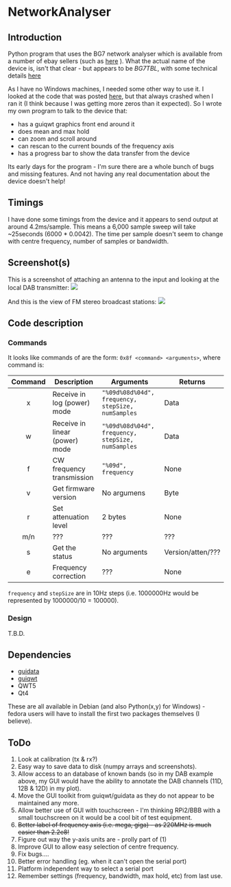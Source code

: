 # NetworkAnalyser 

## Introduction
Python program that uses the BG7 network analyser which is available from a number of ebay sellers (such as
[here](http://www.ebay.co.uk/itm/35MHz-4-4GHz-USB-SMA-Source-Signal-Generator-Simple-Spectrum-Analyzer-35M-4-4G-/311103521591)
 ). What the actual name of the device is, isn't that clear - but appears to be *BG7TBL*, with some technical details 
[here](http://www.dalbert.net/?p=219)


As I have no Windows machines, I needed some other way to use it. I
looked at the code that was posted
[here](https://github.com/DoYouKnow/BG7TBL_Reader), but that always
crashed when I ran it (I think because I was getting more zeros than
it expected).  So I wrote my own program to talk to the device that:


* has a guiqwt graphics front end around it
* does mean and max hold
* can zoom and scroll around
* can rescan to the current bounds of the frequency axis
* has a progress bar to show the data transfer from the device

Its early days for the program - I'm sure there are a whole bunch of
bugs and missing features. And not having any real documentation about the
device doesn't help!

## Timings

I have done some timings from the device and it appears to send output
at around 4.2ms/sample. This means a 6,000 sample sweep will take
~25seconds (6000 * 0.0042).  The time per sample doesn't seem to
change with centre frequency, number of samples or bandwidth.

## Screenshot(s)

This is a screenshot of attaching an antenna to the input and looking at the local DAB transmitter:
![](https://github.com/darkstar007/NetworkAnalyser/blob/master/doc/screenshots/netan_screen1.jpg)

And this is the view of FM stereo broadcast stations:
![](https://github.com/darkstar007/NetworkAnalyser/blob/master/doc/screenshots/netan_screen2.jpg)


## Code description

### Commands
It looks like commands of are the form: `0x8f <command> <arguments>`, where command is:

| Command | Description | Arguments | Returns |
|:-------:|-------------|---------------------------|------|
|    x    | Receive in log (power) mode    | `"%09d%08d%04d", frequency, stepSize, numSamples` | Data |
|    w    | Receive in linear (power) mode | `"%09d%08d%04d", frequency, stepSize, numSamples` | Data |
|    f    | CW frequency transmission | `"%09d", frequency` | None |
|    v    | Get firmware version | No argumens | Byte |
|    r    | Set attenuation level | 2 bytes | None |
|    m/n  |  ??? | ??? | ??? |
|    s    | Get the status | No arguments | Version/atten/??? |
|    e    | Frequency correction | ??? | None |

`frequency` and `stepSize` are in 10Hz steps (i.e. 1000000Hz would be represented by 1000000/10 = 100000).

### Design
T.B.D.

## Dependencies

* [guidata](https://github.com/PierreRaybaut/guidata/)
* [guiqwt](https://github.com/PierreRaybaut/guiqwt/) 
* QWT5
* Qt4

These are all available in Debian (and also Python(x,y) for Windows) -
fedora users will have to install the first two packages themselves (I believe).

## ToDo

1. Look at calibration (tx & rx?)
2. Easy way to save data to disk (numpy arrays and screenshots).
3. Allow access to an database of known bands (so in my DAB example above, my GUI would have the
ability to annotate the DAB channels (11D, 12B & 12D) in my plot).
4. Move the GUI toolkit from guiqwt/guidata as they do not appear to be maintained any more.
5. Allow better use of GUI with touchscreen - I'm thinking RPi2/BBB with a small touchscreen on it would be a cool bit of test equipment.
6. ~~Better label of frequency axis (i.e. mega, giga) - as 220MHz is much easier than 2.2e8!~~
7. Figure out way the y-axis units are - prolly part of (1)
8. Improve GUI to allow easy selection of centre frequency.
9. Fix bugs....
10. Better error handling (eg. when it can't open the serial port)
11. Platform independent way to select a serial port
12. Remember settings (frequency, bandwidth, max hold, etc) from last use.

